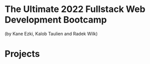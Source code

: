 
# The Ultimate 2022 Fullstack Web Development Bootcamp 
(by Kane Ezki, Kalob Taulien and Radek Wilk) 
# Projects
